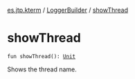 [es.jtp.kterm](../index.md) / [LoggerBuilder](index.md) / [showThread](./show-thread.md)

# showThread

`fun showThread(): `[`Unit`](https://kotlinlang.org/api/latest/jvm/stdlib/kotlin/-unit/index.html)

Shows the thread name.

